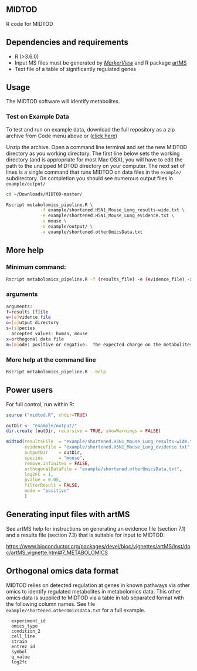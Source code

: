 ## MIDTOD
R code for MIDTOD

## Dependencies and requirements
- R (>3.6.0) 
- Input MS files must be generated by [*MarkerView*](https://sciex.com/products/software/markerview-software) and R package [artMS](https://doi.org/doi:10.18129/B9.bioc.artMS)
- Text file of a table of significantly regulated genes

## Usage
The MIDTOD software will identify metabolites.

### Test on Example Data
To test and run on example data, download the full repository as a zip archive from Code menu above or ([click here](https://github.com/kroganlab/MIDTOD/archive/refs/heads/master.zip))

Unzip the archive. Open a command line terminal and set the new MIDTOD directory as you working directory.
The first line below sets the working directory (and is appropriate for most Mac OSX), you
will have to edit the path to the unzipped MIDTOD directory on your computer. The next set of lines
is a single command that runs MIDTOD on data files in the `example/` subdirectory.  On completion
you should see numerous output files in `example/output/`

```bash
cd ~/Downloads/MIDTOD-master/

Rscript metabolomics_pipeline.R \
             -f example/shortened.H5N1_Mouse_Lung_results-wide.txt \
             -e example/shortened.H5N1_Mouse_Lung_evidence.txt \
             -s mouse \
             -o example/output/ \
             -x example/shortened.otherOmicsData.txt

```


## More help

### Minimum command:
```bash
Rscript metabolomics_pipeline.R -f (results_file) -e (evidence_file) -x (orthogonal data file)
```
### arguments
```bash
arguments:
f=results [f]ile
e=[e]vidence file
o=[o]utput directory
s=[s]pecies
  accepted values: human, mouse
x=orthogonal data file
m=[m]ode: positive or negative.  The expected charge on the metabolites in MS
```

### More help at the command line

```bash
Rscript metabolomics_pipeline.R --help
```


##  Power users
For full control, run within R:

```R
source ("midtod.R", chdir=TRUE)

outDir <- "example/output/"
dir.create (outDir, recursive = TRUE, showWarnings = FALSE)

midtod(resultsFile  = "example/shortened.H5N1_Mouse_Lung_results-wide.txt",
       evidenceFile = "example/shortened.H5N1_Mouse_Lung_evidence.txt",
       outputDir    = outDir,
       species      = "mouse",
       remove.infinites = FALSE,
       orthogonalDataFile = "example/shortened.otherOmicsData.txt",
       log2FC = 1,
       pvalue = 0.05,
       filterResult = FALSE,
       mode = "positive"
       )

```

## Generating input files with artMS

See artMS help for instructions on generating an evidence file (section 7.1) and a results file (section 7.3) that is suitable for input to MIDTOD:

https://www.bioconductor.org/packages/devel/bioc/vignettes/artMS/inst/doc/artMS_vignette.html#7_METABOLOMICS

## Orthogonal omics data format

MIDTOD relies on detected regulation at genes in known pathways via other omics to identify regulated metabolites in metabolomics data.
This other omics data is supplied to MIDTOD via a table in tab separated format with the following column names. See file `example/shortened.otherOmicsData.txt` for a full example.

```
  experiment_id
  omics_type
  condition_2
  cell_line
  strain
  entrez_id
  symbol
  q_value
  log2fc
```
